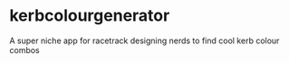 # kerbcolourgenerator

A super niche app for racetrack designing nerds to find cool kerb colour combos
